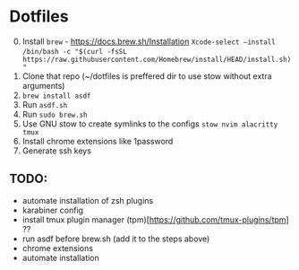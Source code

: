 # Dotfiles

0. Install `brew` - https://docs.brew.sh/Installation
`Xcode-select —install`
`/bin/bash -c "$(curl -fsSL https://raw.githubusercontent.com/Homebrew/install/HEAD/install.sh)"`
1. Clone that repo (~/dotfiles is preffered dir to use stow without extra arguments)
2. `brew install asdf`
3. Run `asdf.sh`
4. Run `sudo brew.sh`
5. Use GNU stow to create symlinks to the configs `stow nvim alacritty tmux`
6. Install chrome extensions like 1password
7. Generate ssh keys

## TODO:
* automate installation of zsh plugins
* karabiner config
* install tmux plugin manager (tpm)[https://github.com/tmux-plugins/tpm] ??
* run asdf before brew.sh (add it to the steps above)
* chrome extensions
* automate installation
